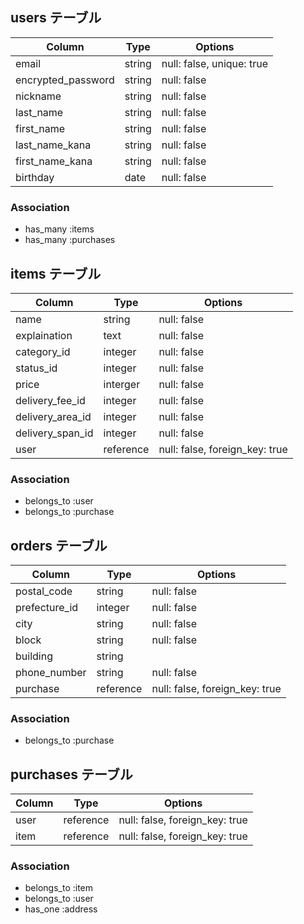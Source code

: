 ## users テーブル

| Column            | Type   | Options                  |
| --------          | ------ | -----------              |
| email             | string | null: false, unique: true|
| encrypted_password| string | null: false              |
| nickname          | string | null: false              |
| last_name         | string | null: false              |
| first_name        | string | null: false              |
| last_name_kana    | string | null: false              |
| first_name_kana   | string | null: false              |
| birthday          | date   | null: false              |          

### Association

- has_many :items
- has_many :purchases

## items テーブル

| Column          | Type    | Options     |
| --------        | ------  | ----------- |
| name            | string  | null: false |
| explaination    | text    | null: false |
| category_id     | integer | null: false |
| status_id       | integer | null: false |
| price           | interger| null: false |
| delivery_fee_id | integer | null: false |
| delivery_area_id| integer | null: false |
| delivery_span_id| integer | null: false |
| user            |reference| null: false, foreign_key: true  |


### Association

- belongs_to :user
- belongs_to :purchase

## orders テーブル

| Column         | Type    | Options     |
| --------       | ------  | ----------- |
| postal_code    | string  | null: false |
| prefecture_id  | integer | null: false |
| city           | string  | null: false |
| block          | string  | null: false |
| building       | string  |             |
| phone_number   | string  | null: false |
| purchase       | reference| null: false, foreign_key: true|

### Association

- belongs_to :purchase

## purchases テーブル

| Column  | Type     | Options     |
| --------| ------   | ----------- |
| user    | reference| null: false, foreign_key: true |
| item    | reference| null: false, foreign_key: true |

### Association

- belongs_to :item
- belongs_to :user
- has_one    :address